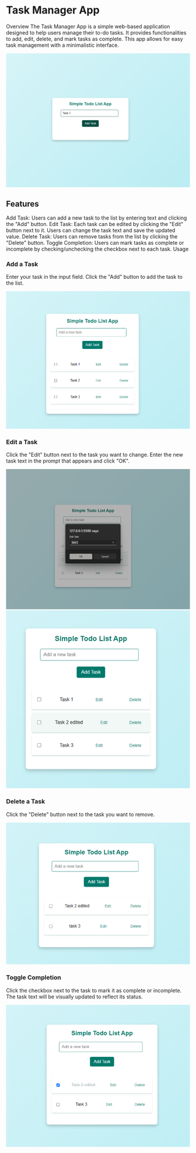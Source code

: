 
# Task Manager App

Overview
The Task Manager App is a simple web-based application designed to help users manage their to-do tasks. It provides functionalities to add, edit, delete, and mark tasks as complete. This app allows for easy task management with a minimalistic interface.

![alt text](asset/image.png)

## Features

Add Task: Users can add a new task to the list by entering text and clicking the "Add" button.
Edit Task: Each task can be edited by clicking the "Edit" button next to it. Users can change the task text and save the updated value.
Delete Task: Users can remove tasks from the list by clicking the "Delete" button.
Toggle Completion: Users can mark tasks as complete or incomplete by checking/unchecking the checkbox next to each task.
Usage

### Add a Task

Enter your task in the input field.
Click the "Add" button to add the task to the list.

![alt text](asset/image-1.png)

### Edit a Task

Click the "Edit" button next to the task you want to change.
Enter the new task text in the prompt that appears and click "OK".

![alt text](asset/image-2.png)
![alt text](asset/image-3.png)

### Delete a Task

Click the "Delete" button next to the task you want to remove.

![alt text](asset/image-4.png)

### Toggle Completion

Click the checkbox next to the task to mark it as complete or incomplete. The task text will be visually updated to reflect its status.

![alt text](asset/image-5.png)
